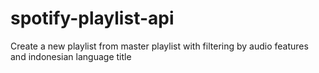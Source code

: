 # spotify-playlist-api
Create a new playlist from master playlist with filtering by audio features and indonesian language title

